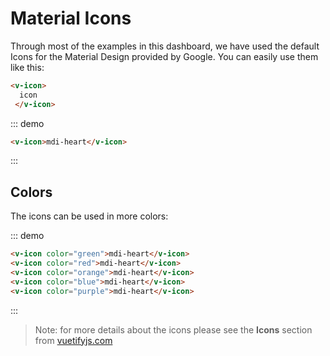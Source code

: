 # Material Icons

Through most of the examples in this dashboard, we have used the default Icons for the Material Design provided by Google. You can easily use them like this:

```html
<v-icon>
  icon
 </v-icon>
```

::: demo
```html
<v-icon>mdi-heart</v-icon>
```
:::

## Colors

The icons can be used in more colors:

::: demo
```html
<v-icon color="green">mdi-heart</v-icon>
<v-icon color="red">mdi-heart</v-icon>
<v-icon color="orange">mdi-heart</v-icon>
<v-icon color="blue">mdi-heart</v-icon>
<v-icon color="purple">mdi-heart</v-icon>
```
:::


> Note: for more details about the icons please see the **Icons** section from [vuetifyjs.com](https://vuetifyjs.com/en/framework/icons#introduction)
